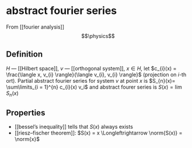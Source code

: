 # abstract fourier series
From [[fourier analysis]]
$$\physics$$
## Definition
$H$ — [[Hilbert space]], $v$ — [[orthogonal system]], $x \in H$, let $c_{i}(x) = \frac{\langle x, v_{i} \rangle}{\langle v_{i}, v_{i} \rangle}$ (projection on $i$-th ort).
Partial abstract fourier series for system $v$ at point $x$ is 
$S_{n}(x)= \sum\limits_{i = 1}^{n} c_{i}(x) v_i$
and abstract fourer series is $S(x) = \lim S_n(x)$

## Properties
- [[bessel’s inequality]] tells that $S(x)$ always exists
- [[riesz–fischer theorem]]: $S(x) = x \Longleftrightarrow \norm{S(x)} = \norm{x}$